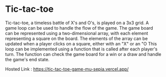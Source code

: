 # Tic-tac-toe

Tic-tac-toe, a timeless battle of X's and O's, is played on a 3x3 grid.
A game loop can be used to handle the flow of the game. 
The game board can be represented using a two-dimensional array, with each element representing a square on the board. 
The elements of the array can be updated when a player clicks on a square, either with an "X" or an "O
This loop can be implemented using a function that is called after each player's turn. 
The function can check the game board for a win or a draw and handle the game's end state.

 Hosted Link : https://tic-tac-toe-game-mu-sepia.vercel.app/
